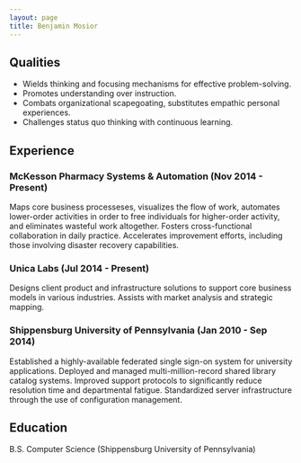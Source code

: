 ```yaml
---
layout: page
title: Benjamin Mosior
---
```


## Qualities

* Wields thinking and focusing mechanisms for effective problem-solving.
* Promotes understanding over instruction.
* Combats organizational scapegoating, substitutes empathic personal experiences.
* Challenges status quo thinking with continuous learning.

## Experience

### McKesson Pharmacy Systems & Automation (Nov 2014 - Present)

Maps core business processeses, visualizes the flow of work, automates lower-order activities in order to free individuals for higher-order activity, and eliminates wasteful work altogether. Fosters cross-functional collaboration in daily practice. Accelerates improvement efforts, including those involving disaster recovery capabilities.

### Unica Labs (Jul 2014 - Present)

Designs client product and infrastructure solutions to support core business models in various industries. Assists with market analysis and strategic mapping.

### Shippensburg University of Pennsylvania (Jan 2010 - Sep 2014)

Established a highly-available federated single sign-on system for university applications. Deployed and managed multi-million-record shared library catalog systems. Improved support protocols to significantly reduce resolution time and departmental fatigue. Standardized server infrastructure through the use of configuration management.

## Education

B.S. Computer Science (Shippensburg University of Pennsylvania)